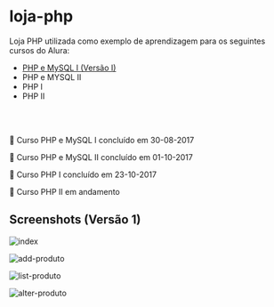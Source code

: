 # loja-php

Loja PHP utilizada como exemplo de aprendizagem para os seguintes cursos do Alura:

- [PHP e MySQL I (Versão I)](https://loja-php.000webhostapp.com/)
- PHP e MYSQL II
- PHP I
- PHP II

<br><br>

:calendar: Curso PHP e MySQL I concluído em 30-08-2017

:calendar: Curso PHP e MySQL II concluído em 01-10-2017

:calendar: Curso PHP I concluído em 23-10-2017

:calendar: Curso PHP II em andamento

## Screenshots (Versão 1)

![index](https://raw.githubusercontent.com/fromnanda/loja-php/master/screenshots/add-prod.png "Index")

![add-produto](https://raw.githubusercontent.com/fromnanda/loja-php/master/screenshots/add-prod.png "Adiciona Produto")

![list-produto](https://raw.githubusercontent.com/fromnanda/loja-php/master/screenshots/lista-produtos.png "Lista Produtos")

![alter-produto](https://raw.githubusercontent.com/fromnanda/loja-php/master/screenshots/altera-produtos.png "Altera Produto")